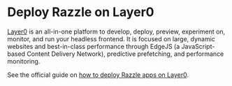 # Deploy Razzle on Layer0

[Layer0](https://layer0.co) is an all-in-one platform to develop, deploy, preview, experiment on, monitor, and run your headless frontend. It is focused on large, dynamic websites and best-in-class performance through EdgeJS (a JavaScript-based Content Delivery Network), predictive prefetching, and performance monitoring.

See the official guide on [how to deploy Razzle apps on Layer0](https://docs.layer0.co/guides/razzle).
